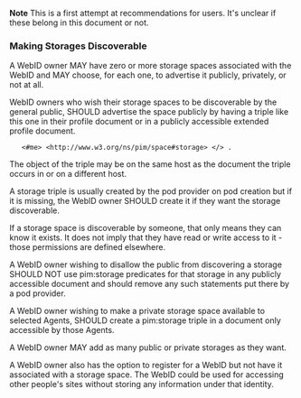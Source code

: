 **Note** This is a first attempt at recommendations for users.  It's unclear if these belong in this document or not.

### Making Storages Discoverable

A WebID owner MAY have zero or more storage spaces associated with the WebID and MAY choose, for each one, to advertise it publicly, privately, or not at all.

WebID owners who wish their storage spaces to be discoverable by the general public, SHOULD advertise the space publicly by having a triple like this one in their profile document or in a publicly accessible extended profile document.
```
   <#me> <http://www.w3.org/ns/pim/space#storage> </> .
```
The object of the triple may be on the same host as the document the triple occurs in or on a different host.

A storage triple is usually created by the pod provider on pod creation but if it is missing, the WebID owner SHOULD create it if they want the storage discoverable.  

If a storage space is discoverable by someone, that only means they can know it exists.  It does not imply that they have read or write access to it - those permissions are defined elsewhere.

A WebID owner wishing to disallow the public from discovering a storage SHOULD NOT use pim:storage predicates for that storage in any publicly accessible document and should remove any such statements put there by a pod provider.  

A WebID owner wishing to make a private storage space available to selected Agents, SHOULD create a pim:storage triple in a document only accessible by those Agents.

A WebID owner MAY add as many public or private storages as they want.

A WebID owner also has the option to register for a WebID but not have it associated with a storage space.  The WebID could be used for accessing other people's sites without storing any information under that identity.

